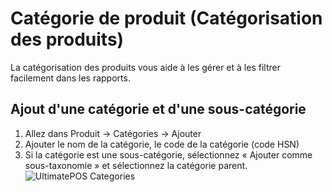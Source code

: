 # Catégorie de produit (Catégorisation des produits)

La catégorisation des produits vous aide à les gérer et à les filtrer facilement dans les rapports. 

## Ajout d'une catégorie et d'une sous-catégorie

1. Allez dans Produit -> Catégories -> Ajouter
2. Ajouter le nom de la catégorie, le code de la catégorie (code HSN)
3. Si la catégorie est une sous-catégorie, sélectionnez « Ajouter comme sous-taxonomie » et sélectionnez la catégorie parent.
![UltimatePOS Categories](/products/UltimatePOS-Categories.png)
